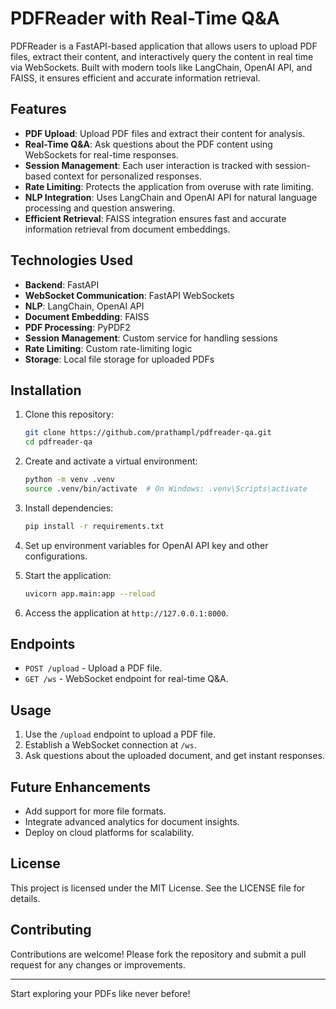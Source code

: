 # PDFReader with Real-Time Q&A

PDFReader is a FastAPI-based application that allows users to upload PDF files, extract their content, and interactively query the content in real time via WebSockets. Built with modern tools like LangChain, OpenAI API, and FAISS, it ensures efficient and accurate information retrieval.

## Features

- **PDF Upload**: Upload PDF files and extract their content for analysis.
- **Real-Time Q&A**: Ask questions about the PDF content using WebSockets for real-time responses.
- **Session Management**: Each user interaction is tracked with session-based context for personalized responses.
- **Rate Limiting**: Protects the application from overuse with rate limiting.
- **NLP Integration**: Uses LangChain and OpenAI API for natural language processing and question answering.
- **Efficient Retrieval**: FAISS integration ensures fast and accurate information retrieval from document embeddings.

## Technologies Used

- **Backend**: FastAPI
- **WebSocket Communication**: FastAPI WebSockets
- **NLP**: LangChain, OpenAI API
- **Document Embedding**: FAISS
- **PDF Processing**: PyPDF2
- **Session Management**: Custom service for handling sessions
- **Rate Limiting**: Custom rate-limiting logic
- **Storage**: Local file storage for uploaded PDFs

## Installation

1. Clone this repository:
   ```bash
   git clone https://github.com/prathampl/pdfreader-qa.git
   cd pdfreader-qa
   ```

2. Create and activate a virtual environment:
   ```bash
   python -m venv .venv
   source .venv/bin/activate  # On Windows: .venv\Scripts\activate
   ```

3. Install dependencies:
   ```bash
   pip install -r requirements.txt
   ```

4. Set up environment variables for OpenAI API key and other configurations.

5. Start the application:
   ```bash
   uvicorn app.main:app --reload
   ```

6. Access the application at `http://127.0.0.1:8000`.

## Endpoints

- `POST /upload` - Upload a PDF file.
- `GET /ws` - WebSocket endpoint for real-time Q&A.

## Usage

1. Use the `/upload` endpoint to upload a PDF file.
2. Establish a WebSocket connection at `/ws`.
3. Ask questions about the uploaded document, and get instant responses.

## Future Enhancements

- Add support for more file formats.
- Integrate advanced analytics for document insights.
- Deploy on cloud platforms for scalability.

## License

This project is licensed under the MIT License. See the LICENSE file for details.

## Contributing

Contributions are welcome! Please fork the repository and submit a pull request for any changes or improvements.

---

Start exploring your PDFs like never before!
